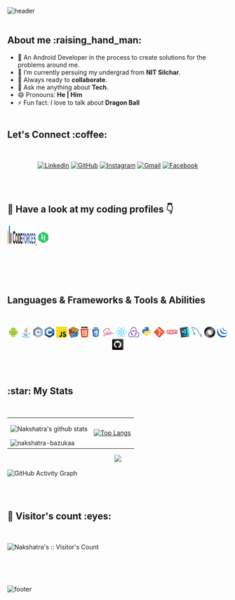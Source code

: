 ![header](https://capsule-render.vercel.app/api?type=wave&color=gradient&height=300&section=header&text=Hey!%20I%20am%20Nakshatra%20Gupta&fontSize=40)
<br>
<br>

<h2>About me :raising_hand_man:</h2>

- 🔭 An Android Developer in the process to create solutions for the problems around me.
- 🌱 I’m currently persuing my undergrad from **NIT Silchar**.
- 👯 Always ready to **collaborate**.
- 💬 Ask me anything about **Tech**.
- 😄 Pronouns: **He | Him**
- ⚡ Fun fact: I love to talk about **Dragon Ball**
  <br/>
  <br/>

<h2> Let's Connect :coffee:</h2>
<br/>

<p align="center">
	<a href="https://www.linkedin.com/in/nakshatra-gupta-0199b9181/"><img src="https://img.icons8.com/bubbles/50/000000/linkedin.png" alt="LinkedIn"/></a>
	<a href="https://github.com/nakshatra-bazukaa/"><img src="https://img.icons8.com/bubbles/50/000000/github.png" alt="GitHub"/></a>
	<a href="https://www.instagram.com/nakshatra_bazukaa/"><img src="https://img.icons8.com/bubbles/50/000000/instagram.png" alt="Instagram"/></a>
	<a href="mailto:nakshatravasugupta@gmail.com@gmail.com"> <img src="https://img.icons8.com/bubbles/50/000000/gmail.png" alt = "Gmail" /></a>
	<a href="https://www.facebook.com/nakshatra.gupta.90/"><img src="https://img.icons8.com/bubbles/50/000000/facebook-new.png" alt="Facebook"/></a>
</p>
<br/> 
<br/>

<h2>🌱 Have a look at my coding profiles 👇</h2>

<p>
      <a href="https://codeforces.com/profile/bazukaa">
	  <img alt="Codeforces" width="64px" height="42px" src="./svgs/codeforces.svg" />
      </a>
      <a href="https://www.hackerrank.com/nakshatravasugu1">
          <img alt="Hackerrank" width="32px" src="./svgs/hackerrank.svg" />
      </a>
</p>
<br/>
<br/>
<br/>
<br/>

<h2>Languages & Frameworks & Tools & Abilities</h2>
<br/>

<p align="center">
  <code><img title="Android" height="25" src="./images/android.svg"></code>
  <code><img title="JAVA" height="25" src="./images/java-original.svg"></code>
  <code><img title="C" height="25" src="./images/c.svg"></code>
  <code><img title="C++" height="25" src="./images/cpp.svg"></code>
  <code><img title="Javascript" height="25" src="./images/javascript.svg"></code>
  <code><img title="Problem Solving" height="25" src="./images/problemSolving.png"></code>
  <code><img title="HTML5" height="25" src="./images/html5.svg"></code>
  <code><img title="CSS" height="25" src="./images/css.svg"></code>
  <code><img title="SASS" height="25" src="./images/sass.svg"></code>
  <code><img title="React" height="25" src="./images/react-original.svg"></code>
  <code><img title="Redux" height="25" src="./images/redux.svg"></code>
  <code><img title="Python" height="25" src="./images/python-original.svg"></code>
  <code><img title="Git" height="25" src="./images/git-original.svg"></code>
  <code><img title="NPM" height="25" src="./images/npm.svg"></code>
  <code><img title="Visual Studio Code" height="25" src="./images/vscode.png"></code>
  <code><img title="MySQL" height="25" src="./images/mysql.svg"></code>
  <code><img title="JSON" height="25" src="./images/json.svg"></code>
  <code><img title="JQuery" height="25" src="./images/jquery-original.svg"></code>
  <code><img title="GitHub" height="25" src="./images/github.svg"></code>
</p>
<br>
<br>

<h2>:star: My Stats</h2>
<br/>
<table border="0" cellspacing="0" cellpadding="0">
  <tr>
    <td>
      
![Nakshatra's github stats](https://github-readme-stats.vercel.app/api?username=nakshatra-bazukaa&show_icons=true&include_all_commits=true&line_height=33&count_private=true&theme=nord)

<img style="width: 50%;" align="center" src="https://github-readme-streak-stats.herokuapp.com/?user=nakshatra-bazukaa&theme=nord" alt="nakshatra-bazukaa">

</td>
<td>
      
[![Top Langs](https://github-readme-stats.vercel.app/api/top-langs/?username=nakshatra-bazukaa&langs_count=10&&count_private=true&theme=nord)](https://github.com/nakshatra-bazukaa/github-readme-stats)

</td>
  </tr>
</table>

<p align="center"><a href="#">
  <img src="https://github-profile-trophy.vercel.app/?username=nakshatra-bazukaa&margin-w=28&margin-h=15&theme=nord" />
</a></p>

![GitHub Activity Graph](https://activity-graph.herokuapp.com/graph?username=nakshatra-bazukaa&theme=nord)

<!-- <p align="center"><a href="#">
  <img src="https://github-readme-stats.vercel.app/api?username=Muskan-1527&show_icons=true&include_all_commits=true&line_height=33&count_private=true&theme=nord" />
  <img src="https://github-readme-stats.vercel.app/api/top-langs?username=Muskan-1527&langs_count=4&count_private=true&theme=nord" />
</a></p>
<p align="center"><a href="#">
  <img src="https://github-profile-trophy.vercel.app/?username=Muskan-1527&margin-w=28&margin-h=15&theme=nord" />
</a></p> -->
 <br>
 <br>
 
 
<h2>👯 Visitor's count :eyes:</h2>
<br/>

<p><img src="https://profile-counter.glitch.me/{nakshatra-bazukaa}/count.svg" alt="Nakshatra's :: Visitor's Count" /></p>
<br/>
<br/>
<br/>

![footer](https://capsule-render.vercel.app/api?type=wave&color=gradient&height=150&section=footer&text=&fontSize=40)
